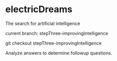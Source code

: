 # electricDreams

The search for artificial intelligence

current branch: stepThree-improvingIntelligence

git checkout stepThree-improvingIntelligence


Analyze answers to determine followup questions.

